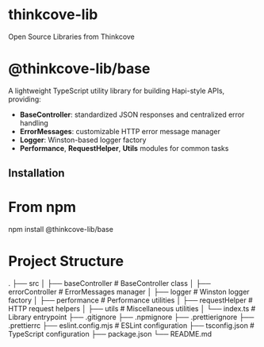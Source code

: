 # thinkcove-lib
Open Source Libraries from Thinkcove

# @thinkcove-lib/base
A lightweight TypeScript utility library for building Hapi-style APIs, providing:
- **BaseController**: standardized JSON responses and centralized error handling  
- **ErrorMessages**: customizable HTTP error message manager  
- **Logger**: Winston-based logger factory  
- **Performance**, **RequestHelper**, **Utils** modules for common tasks  

## Installation
# From npm
npm install @thinkcove-lib/base

# Project Structure
.
├── src
│   ├── baseController       # BaseController class
│   ├── errorController      # ErrorMessages manager
│   ├── logger               # Winston logger factory
│   ├── performance          # Performance utilities
│   ├── requestHelper        # HTTP request helpers
│   ├── utils                # Miscellaneous utilities
│   └── index.ts             # Library entrypoint
├── .gitignore
├── .npmignore
├── .prettierignore
├── .prettierrc
├── eslint.config.mjs       # ESLint configuration
├── tsconfig.json           # TypeScript configuration
├── package.json
└── README.md
